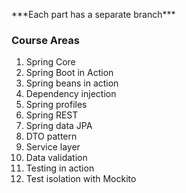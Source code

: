 <p>***Each part has a separate branch***</p>


<h3>Course Areas</h3>

<ol>
  <li>Spring Core</li>
  <li>Spring Boot in Action</li>
  <li>Spring beans in action</li>
  <li>Dependency injection</li>
  <li>Spring profiles</li>
  <li>Spring REST</li>
  <li>Spring data JPA</li>
  <li>DTO pattern</li>
  <li>Service layer</li>
  <li>Data validation</li>
  <li>Testing in action</li>
  <li>Test isolation with Mockito</li>
</ol>
